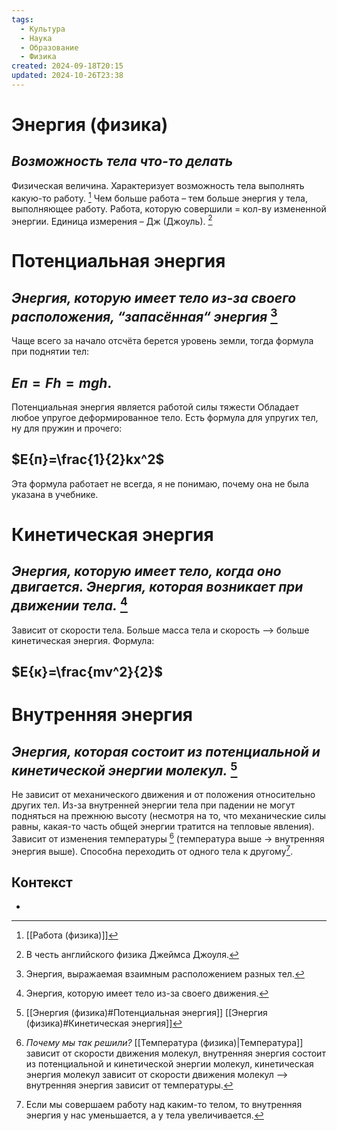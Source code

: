 ```yaml
---
tags:
  - Культура
  - Наука
  - Образование
  - Физика
created: 2024-09-18T20:15
updated: 2024-10-26T23:38
---
```

# Энергия (физика)

## ***Возможность тела что-то делать***
Физическая величина. Характеризует возможность тела выполнять какую-то работу. [^1]
Чем больше работа – тем больше энергия у тела, выполняющее работу.
Работа, которую совершили = кол-ву измененной энергии.
Единица измерения – Дж (Джоуль). [^2]

# Потенциальная энергия
## ***Энергия, которую имеет тело из-за своего расположения, “запасённая“ энергия*** [^3]
Чаще всего за начало отсчёта берется уровень земли, тогда формула при поднятии тел:
## $E{п}=Fh=mgh$.
Потенциальная энергия является работой силы тяжести
Обладает любое упругое деформированное тело.
Есть формула для упругих тел, ну для пружин и прочего:
## $E{п}=\frac{1}{2}kx^2$
Эта формула работает не всегда, я не понимаю, почему она не была указана в учебнике.

# Кинетическая энергия
## ***Энергия, которую имеет тело, когда оно двигается. Энергия, которая возникает при движении тела.*** [^4]
Зависит от скорости тела.
Больше масса тела и скорость –> больше кинетическая энергия.
Формула:
## $E{к}=\frac{mv^2}{2}$

# Внутренняя энергия
## ***Энергия, которая состоит из потенциальной и кинетической энергии молекул.*** [^5]
Не зависит от механического движения и от положения относительно других тел.
Из-за внутренней энергии тела при падении не могут подняться на прежнюю высоту (несмотря на то, что механические силы равны, какая-то часть общей энергии тратится на тепловые явления).
Зависит от изменения температуры [^6] (температура выше → внутренняя энергия выше).
Способна переходить от одного тела к другому[^7].

## Контекст
- 

[^1]: [[Работа (физика)]]
[^2]: В честь английского физика Джеймса Джоуля.
[^3]: Энергия, выражаемая взаимным расположением разных тел.
[^4]: Энергия, которую имеет тело из-за своего движения.
[^6]: *Почему мы так решили?* 
[[Температура (физика)|Температура]] зависит от скорости движения молекул, внутренняя энергия состоит из потенциальной и кинетической энергии молекул, кинетическая энергия молекул зависит от скорости движения молекул –> внутренняя энергия зависит от температуры. 
[^5]: [[Энергия (физика)#Потенциальная энергия]]
[[Энергия (физика)#Кинетическая энергия]]
[^7]: Если мы совершаем работу над каким-то телом, то внутренняя энергия у нас уменьшается, а у тела увеличивается.